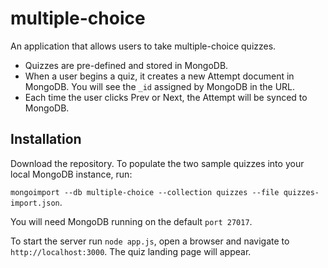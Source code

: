 # multiple-choice

An application that allows users to take multiple-choice quizzes.

- Quizzes are pre-defined and stored in MongoDB.
- When a user begins a quiz, it creates a new Attempt document in MongoDB. You will see the `_id` assigned by MongoDB in the URL.
- Each time the user clicks Prev or Next, the Attempt will be synced to MongoDB.

## Installation 

Download the repository. To populate the two sample quizzes into your local MongoDB instance, run:

`mongoimport --db multiple-choice --collection quizzes --file quizzes-import.json`.

You will need MongoDB running on the default `port 27017`.

To start the server run `node app.js`, open a browser and navigate to `http://localhost:3000`. The quiz landing page will appear.
